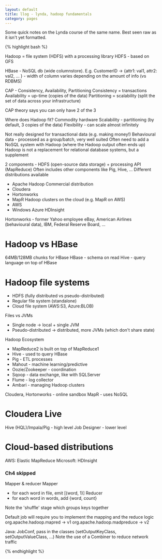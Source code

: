 ```yaml
---
layout: default
title: llog - lynda, hadoop fundamentals
category: pages
---
```


Some quick notes on the Lynda course of the same name. Best seen raw as it isn't yet formatted.

{% highlight bash %}

Hadoop = file system (HDFS) with a processing library
HDFS - based on GFS

HBase - NoSQL db (wide columnstore). E.g. CustomerID -> {attr1: val1, attr2: val2, ... } - width of column varies depending on the amount of info (vs RDBMS)

CAP - Consistency, Availability, Partitioning
Consistency = transactions
Availability = up-time (copies of the data)
Partitioning = scalability (split the set of data across your infrastructure)

CAP theory says you can only have 2 of the 3

Where does Hadoop fit?
Commodity hardware
Scalability - partitioning (by default, 3 copies of the data)
Flexibility - can scale almost infinitely

Not really designed for transactional data (e.g. making money!)
Behavioural data - processed as a group/batch, very well suited
Often need to add a NoSQL system with Hadoop (where the Hadoop output often ends up)
Hadoop is not a replacement for relational database systems, but a supplement

2 components - HDFS (open-source data storage) + processing API (MapReduce)
Often includes other components like Pig, Hive, ...
Different distributions available
* Apache Hadoop
Commercial distribution
* Cloudera
* Hortonworks
* MapR
Hadoop clusters on the cloud (e.g. MapR on AWS)
* AWS
* Windows Azure HDInsight

Hortonworks - former Yahoo employee
eBay, American Airlines (behavioural data), IBM, Federal Reserve Board, ...

# Hadoop vs HBase
64MB/128MB chunks for HBase
HBase - schema on read
Hive - query language on top of HBase

# Hadoop file systems
* HDFS (fully distributed vs pseudo-distributed)
* Regular file system (standalone)
* Cloud file system (AWS:S3, Azure:BLOB)

Files vs JVMs
* Single node -> local + single JVM
* Pseudo-distributed -> distributed, more JVMs (which don't share state)

Hadoop Ecosystem
* MapReduce2 is built on top of MapReduce1
* Hive - used to query HBase
* Pig - ETL processes
* Mahout - machine learning/predictive
* Oozie/Zookeeper - coordination
* Sqoop - data exchange, like with SQLServer
* Flume - log collector
* Ambari - managing Hadoop clusters

Cloudera, Hortonworks - online sandbox
MapR - uses NoSQL

# Cloudera Live
Hive (HQL)/Impala/Pig - high level
Job Designer - lower level

# Cloud-based distributions
AWS: Elastic MapReduce
Microsoft: HDInsight

### Ch4 skipped

Mapper & reducer
Mapper
* for each word in file, emit [(word, 1)]
Reducer
* for each word in words, add {word, count}

Note the 'shuffle' stage which groups keys together

Default job will require you to implement the mapping and the reduce logic
org.apache.hadoop.mapred -> v1
org.apache.hadoop.madpreduce -> v2

Java: JobConf, pass in the classes (setOutputKeyClass, setOutputValueClass, ...)
Note the use of a Combiner to reduce network traffic

{% endhighlight %}
